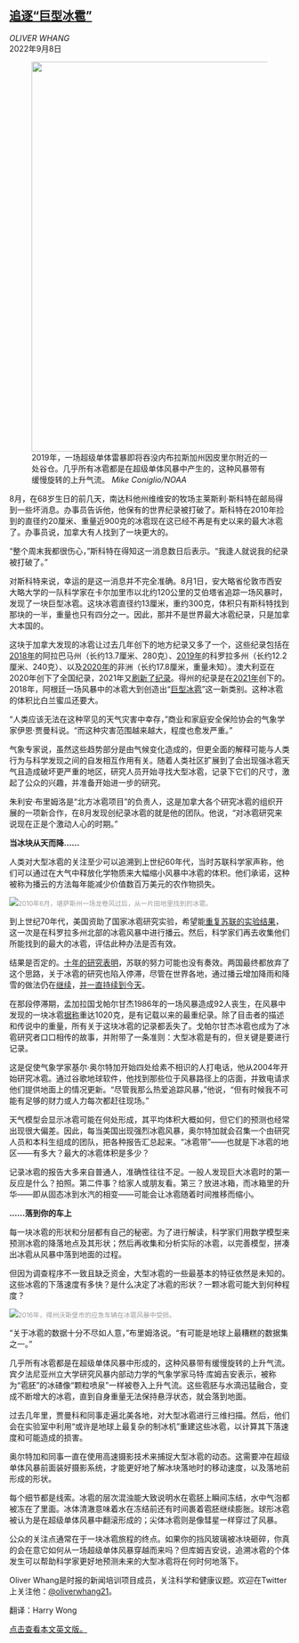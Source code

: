 <!--1662626222000-->
[追逐“巨型冰雹”](https://cn.nytimes.com/science/20220908/hail-weather-climate/)
------

<address>OLIVER WHANG</address><time pudate="2022-09-08 04:10:46" datetime="2022-09-08 04:10:46">2022年9月8日</time><figure><img src="https://images.weserv.nl/?url=static01.nyt.com/images/2022/09/06/science/00SCI-RECORDHAIL1/merlin_211674534_2ed74ba7-5690-4141-b0fc-37e5fd3dae70-master1050.jpg" width="1050" height="700"><figcaption>2019年，一场超级单体雷暴即将吞没内布拉斯加州因皮里尔附近的一处谷仓。几乎所有冰雹都是在超级单体风暴中产生的，这种风暴带有缓慢旋转的上升气流。 <cite>Mike Coniglio/NOAA</cite></figcaption></figure><section><p>8月，在68岁生日的前几天，南达科他州维维安的牧场主莱斯利·斯科特在邮局得到一些坏消息。办事员告诉他，他保有的世界纪录被打破了。斯科特在2010年捡到的直径约20厘米、重量近900克的冰雹现在这已经不再是有史以来的最大冰雹了。办事员说，加拿大有人找到了一块更大的。</p><p>“整个周末我都很伤心，”斯科特在得知这一消息数日后表示。“我逢人就说我的纪录被打破了。”</p><p>对斯科特来说，幸运的是这一消息并不完全准确。8月1日，安大略省伦敦市西安大略大学的一队科学家在卡尔加里市以北约120公里的艾伯塔省追踪一场风暴时，发现了一块巨型冰雹。这块冰雹直径约13厘米，重约300克，体积只有斯科特找到那块的一半，重量也只有四分之一。因此，那并不是世界最大冰雹纪录，只是加拿大本国的。</p><p>这块于加拿大发现的冰雹让过去几年创下的地方纪录又多了一个，这些纪录包括在<a rel="noopener noreferrer" target="_blank" href="https://www.weather.gov/hun/event_03192018_hail">2018年</a>的阿拉巴马州（长约13.7厘米、280克）、<a rel="noopener noreferrer" target="_blank" href="https://www.usatoday.com/story/news/nation/2019/08/15/colorado-record-hail-state-record-largest-hailstone-set/2021448001/">2019年</a>的科罗拉多州（长约12.2厘米、240克）、以及<a rel="noopener noreferrer" target="_blank" href="https://www.washingtonpost.com/weather/2020/11/04/giant-hail-libya-gargantuan/">2020年</a>的非洲（长约17.8厘米，重量未知）。澳大利亚在2020年创下了全国纪录，2021年又<a rel="noopener noreferrer" target="_blank" href="https://www.washingtonpost.com/weather/2021/10/21/australia-record-hail-queensland/">刷新了纪录</a>。得州的纪录是在<a rel="noopener noreferrer" target="_blank" href="https://www.dallasnews.com/news/weather/2021/07/02/64-inch-hailstone-dropped-near-san-antonio-confirmed-as-largest-in-texas-history-researchers-say/">2021年</a>创下的。2018年，阿根廷一场风暴中的冰雹大到创造出“<a rel="noopener noreferrer" target="_blank" href="https://journals.ametsoc.org/view/journals/bams/101/8/bamsD190012.xml">巨型冰雹</a>”这一新类别。这种冰雹的体积比白兰蜜瓜还要大。</p><p>“人类应该无法在这种罕见的天气灾害中幸存，”商业和家庭安全保险协会的气象学家伊恩·贾曼科说。“而这种灾害范围越来越大，程度也愈发严重。”</p><p>气象专家说，虽然这些趋势部分是由气候变化造成的，但更全面的解释可能与人类行为与科学发现之间的自发相互作用有关。随着人类社区扩展到了会出现强冰雹天气且造成破坏更严重的地区，研究人员开始寻找大型冰雹，记录下它们的尺寸，激起了公众的兴趣，并准备开始进一步的研究。</p><p>朱利安·布里姆洛是“北方冰雹项目”的负责人，这是加拿大各个研究冰雹的组织开展的一项新合作，在8月发现创纪录冰雹的就是他的团队。他说，“对冰雹研究来说现在正是个激动人心的时期。”</p><p><b>当冰块从天而降……</b></p><p>人类对大型冰雹的关注至少可以追溯到上世纪60年代，当时苏联科学家声称，他们可以通过在大气中释放化学物质来大幅缩小风暴中冰雹的体积。他们承诺，这种被称为播云的方法每年能减少价值数百万美元的农作物损失。</p><p><img src="https://images.weserv.nl/?url=static01.nyt.com/images/2022/09/06/science/00SCI-RECORDHAIL2/00SCI-RECORDHAIL2-master1050.jpg"><small style="color: #999;">2010年6月，堪萨斯州一场龙卷风过后，从一片田地里找到的冰雹。</small></p><p>到上世纪70年代，美国资助了国家冰雹研究实验，希望能<a rel="noopener noreferrer" target="_blank" href="https://journals.ametsoc.org/view/journals/apme/18/12/1520-0450_1979_018_1526_roarhs_2_0_co_2.xml?tab_body=pdf" title="Link: https://journals.ametsoc.org/view/journals/apme/18/12/1520-0450_1979_018_1526_roarhs_2_0_co_2.xml?tab_body=pdf">重复苏联的实验结果</a>，这一次是在科罗拉多州北部的冰雹风暴中进行播云。然后，科学家们再去收集他们所能找到的最大的冰雹，评估此种办法是否有效。</p><p>结果是否定的。<a rel="noopener noreferrer" target="_blank" href="https://journals.ametsoc.org/view/journals/apme/18/12/1520-0450_1979_018_1629_roarhs_2_0_co_2.xml?tab_body=pdf">十年的研究表明</a>，苏联的努力可能也没有奏效。两国最终都放弃了这个思路，关于冰雹的研究也陷入停滞，尽管在世界各地，通过播云增加降雨和降雪的做法仍在<a rel="noopener noreferrer" target="_blank" href="https://www.science.org/content/article/does-cloud-seeding-really-work-experiment-above-idaho-suggests-humans-can-turbocharge">继续</a>，<a href="https://www.nytimes.com/2022/08/28/world/middleeast/cloud-seeding-mideast-water-emirates.html">并一直持续到今天</a>。</p><p>在那段停滞期，孟加拉国戈帕尔甘杰1986年的一场风暴造成92人丧生，在风暴中发现的一块冰雹<a rel="noopener noreferrer" target="_blank" href="https://wmo.asu.edu/content/world-heaviest-hailstone">据称</a>重达1020克，是有记载以来的最重纪录。除了目击者的描述和传说中的重量，所有关于这块冰雹的记录都丢失了。戈帕尔甘杰冰雹也成为了冰雹研究者口口相传的故事，并附带了一条准则：大型冰雹是有的，但关键是要进行记录。</p><p>这是促使气象学家基尔·奥尔特加开始四处给素不相识的人打电话，他从2004年开始研究冰雹。通过谷歌地球软件，他找到那些位于风暴路径上的店面，并致电请求他们提供地面上的情况更新。“尽管我那么热爱追踪风暴，”他说，“但有时候我不可能有足够的财力或人力每次都赶往现场。”</p><p>天气模型会显示冰雹可能在何处形成，其平均体积大概如何，但它们的预测也经常出现很大偏差。因此，每当美国出现强烈冰雹风暴，奥尔特加就会召集一个由研究人员和本科生组成的团队，把各种报告汇总起来。“冰雹带”——也就是下冰雹的地区——有多大？最大的冰雹体积是多少？</p><p>记录冰雹的报告大多来自普通人，准确性往往不足。一般人发现巨大冰雹时的第一反应是什么？拍照。第二件事？给家人或朋友看。第三？放进冰箱，而冰箱里的升华——即从固态冰到水汽的相变——可能会让冰雹随着时间推移而缩小。</p><p><b>……落到你的车上</b></p><p>每一块冰雹的形状和分层都有自己的秘密。为了进行解读，科学家们用数学模型来预测冰雹的降落地点及其形状；然后再收集和分析实际的冰雹，以完善模型，拼凑出冰雹从风暴中落到地面的过程。</p><p>但因为调查程序不一致且缺乏资金，大型冰雹的一些最基本的特征依然是未知的。这些冰雹的下落速度有多快？是什么决定了冰雹的形状？一颗冰雹可能大到何种程度？</p><p><img src="https://images.weserv.nl/?url=static01.nyt.com/images/2022/08/19/science/00SCI-RECORDHAIL3/00SCI-RECORDHAIL3-master1050.jpg"><small style="color: #999;">2016年，得州沃斯堡市的应急车辆在冰雹风暴中受损。</small></p><p>“关于冰雹的数据十分不尽如人意，”布里姆洛说。“有可能是地球上最糟糕的数据集之一。”</p><p>几乎所有冰雹都是在超级单体风暴中形成的，这种风暴带有缓慢旋转的上升气流。宾夕法尼亚州立大学研究风暴内部动力学的气象学家马特·库姆吉安表示，被称为“雹胚”的冰碴像“颗粒喷泉”一样被卷入上升气流。这些雹胚与水滴迅猛融合，变成不断增大的冰雹，直到自身重量无法保持悬浮状态，就会落到地面。</p><p>过去几年里，贾曼科和同事走遍北美各地，对大型冰雹进行三维扫描。然后，他们会在实验室中利用“或许是地球上最复杂的制冰机”重建这些冰雹，以计算其下落速度和可能造成的损害。</p><p>奥尔特加和同事一直在使用高速摄影技术来捕捉大型冰雹的动态。这需要冲在超级单体风暴前面装好摄影系统，才能更好地了解冰块落地时的移动速度，以及落地前形成的形状。</p><p>每个细节都是线索。冰雹的层次混浊能大致说明水在雹胚上瞬间冻结，水中气泡都被冻在了里面。冰体清澈意味着水在冻结前还有时间裹着雹胚继续膨胀。球形冰雹被认为是在超级单体风暴中翻滚形成的；尖体冰雹则是像彗星一样穿过了风暴。</p><p>公众的关注点通常在于一块冰雹旅程的终点。如果你的挡风玻璃被冰块砸碎，你真的会在意它如何从一场超级单体风暴穿越而来吗？但库姆吉安说，追溯冰雹的个体发生可以帮助科学家更好地预测未来的大型冰雹将在何时何地落下。</p></section><footer><p>Oliver Whang是时报的新闻培训项目成员，关注科学和健康议题。欢迎在Twitter上关注他：<a rel="nofollow" target="_blank" href="https://twitter.com/oliverwhang21">@oliverwhang21</a>。</p><p>翻译：Harry Wong</p><p><a rel="nofollow" target="_blank" href="https://www.nytimes.com/2022/09/05/science/hail-weather-climate.html">点击查看本文英文版。</a></p></footer>
